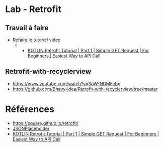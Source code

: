 # Lab - Retrofit 

## Travail à faire 

- Refaire le tutoriel video
  - - [KOTLIN Retrofit Tutorial | Part 1 | Simple GET Request | For Beginners | Easiest Way to API Call](https://www.youtube.com/watch?v=5gFrXGbQsc8)



## Retrofit-with-recyclerview

- https://www.youtube.com/watch?v=3oW-NDMFebg
- https://github.com/Bhavy-idea/Retrofit-with-recyclerview/tree/master


# Références 

- https://square.github.io/retrofit/
- [JSONPlaceholder](https://jsonplaceholder.typicode.com/)
- [KOTLIN Retrofit Tutorial | Part 1 | Simple GET Request | For Beginners | Easiest Way to API Call](https://www.youtube.com/watch?v=5gFrXGbQsc8)